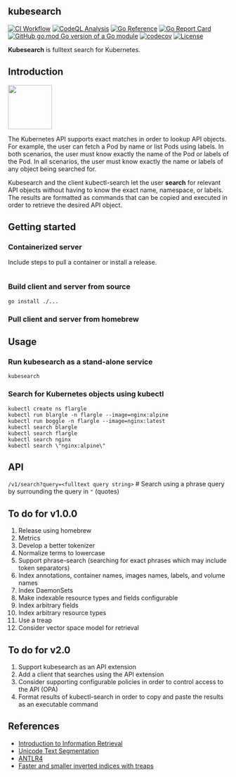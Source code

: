 kubesearch
---

[![CI Workflow](https://github.com/kubideh/kubesearch/actions/workflows/main.yml/badge.svg)](https://github.com/kubideh/kubesearch/actions/workflows/main.yml)
[![CodeQL Analysis](https://github.com/kubideh/kubesearch/actions/workflows/codeql-analysis.yml/badge.svg)](https://github.com/kubideh/kubesearch/actions/workflows/codeql-analysis.yml)
[![Go Reference](https://pkg.go.dev/badge/github.com/kubideh/kubesearch.svg)](https://pkg.go.dev/github.com/kubideh/kubesearch)
[![Go Report Card](https://goreportcard.com/badge/github.com/kubideh/kubesearch)](https://goreportcard.com/report/github.com/kubideh/kubesearch)
[![GitHub go.mod Go version of a Go module](https://img.shields.io/github/go-mod/go-version/gomods/athens.svg)](https://github.com/gomods/athens)
[![codecov](https://codecov.io/gh/kubideh/kubesearch/branch/main/graph/badge.svg?token=YP1EDH6PTH)](https://codecov.io/gh/kubideh/kubesearch)
[![License](https://img.shields.io/badge/License-Apache_2.0-blue.svg)](https://opensource.org/licenses/Apache-2.0)

**Kubesearch** is fulltext search for Kubernetes.

## Introduction

<img src="https://github.com/kubernetes/community/blob/master/icons/png/control_plane_components/labeled/api-256.png?raw=true" width="100">

The Kubernetes API supports exact matches in order to lookup API
objects. For example, the user can fetch a Pod by name or list Pods
using labels. In both scenarios, the user must know exactly the name
of the Pod or labels of the Pod. In all scenarios, the user must
know exactly the name or labels of any object being searched for.

Kubesearch and the client kubectl-search let the user **search**
for relevant API objects without having to know the exact name,
namespace, or labels. The results are formatted as commands that
can be copied and executed in order to retrieve the desired API
object.

## Getting started

### Containerized server
Include steps to pull a container or install a release.

```console
```

### Build client and server from source

```console
go install ./...
```

### Pull client and server from homebrew

## Usage

### Run kubesearch as a stand-alone service

```console
kubesearch
```

### Search for Kubernetes objects using kubectl

```console
kubectl create ns flargle
kubectl run blargle -n flargle --image=nginx:alpine
kubectl run boggle -n flargle --image=nginx:latest
kubectl search blargle
kubectl search flargle
kubectl search nginx
kubectl search \"nginx:alpine\"
```

## API

`/v1/search?query=<fulltext query string>` # Search using a phrase query by surrounding the query in `"` (quotes)

## To do for v1.0.0

1. Release using homebrew
2. Metrics
3. Develop a better tokenizer
4. Normalize terms to lowercase
5. Support phrase-search (searching for exact phrases which may include token separators)
6. Index annotations, container names, images names, labels, and volume names
7. Index DaemonSets
8. Make indexable resource types and fields configurable
9. Index arbitrary fields
10. Index arbitrary resource types
11. Use a treap
12. Consider vector space model for retrieval

## To do for v2.0

1. Support kubesearch as an API extension
2. Add a client that searches using the API extension
3. Consider supporting configurable policies in order to control access to the API (OPA)
4. Format results of kubectl-search in order to copy and paste the results as an executable command

## References

* [Introduction to Information Retrieval](https://nlp.stanford.edu/IR-book/information-retrieval-book.html)
* [Unicode Text Segmentation](https://unicode.org/reports/tr29/)
* [ANTLR4](https://github.com/antlr/antlr4/blob/master/doc/go-target.md)
* [Faster and smaller inverted indices with treaps](https://dl.acm.org/doi/10.1145/2484028.2484088)

